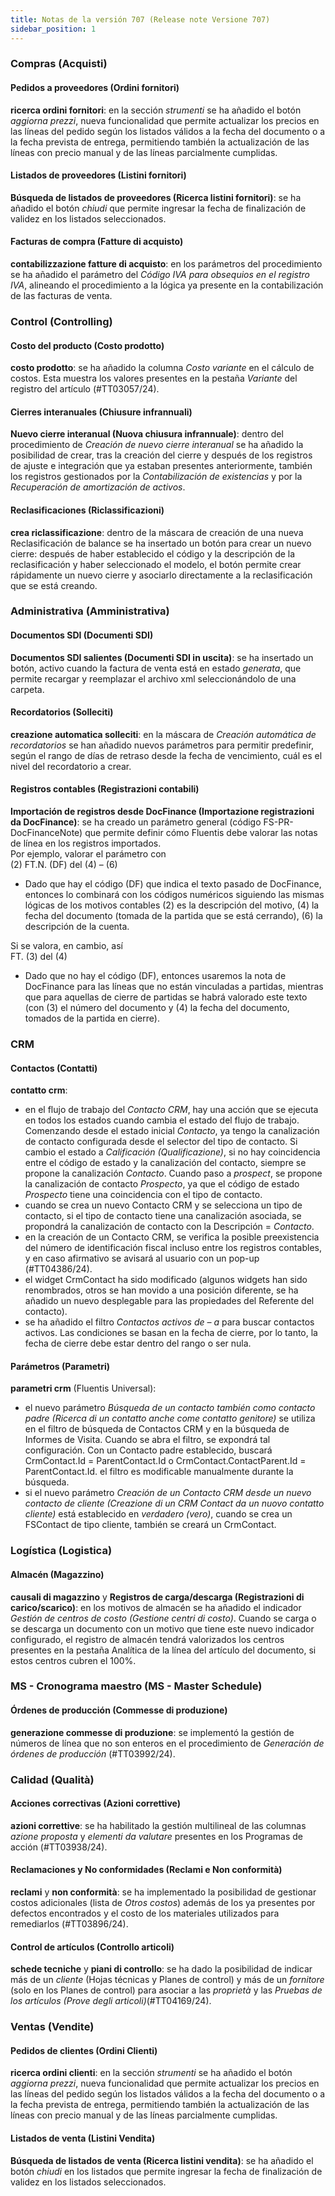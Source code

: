 ```yaml
---
title: Notas de la versión 707 (Release note Versione 707)
sidebar_position: 1
---
```


### Compras (Acquisti)

#### Pedidos a proveedores (Ordini fornitori)
**ricerca ordini fornitori**: en la sección *strumenti* se ha añadido el botón *aggiorna prezzi*, nueva funcionalidad que permite actualizar los precios en las líneas del pedido según los listados válidos a la fecha del documento o a la fecha prevista de entrega, permitiendo también la actualización de las líneas con precio manual y de las líneas parcialmente cumplidas.

#### Listados de proveedores (Listini fornitori)

**Búsqueda de listados de proveedores (Ricerca listini fornitori)**: se ha añadido el botón *chiudi* que permite ingresar la fecha de finalización de validez en los listados seleccionados.

#### Facturas de compra (Fatture di acquisto)
 
**contabilizzazione fatture di acquisto**: en los parámetros del procedimiento se ha añadido el parámetro del *Código IVA para obsequios en el registro IVA*, alineando el procedimiento a la lógica ya presente en la contabilización de las facturas de venta.

### Control (Controlling)  

#### Costo del producto (Costo prodotto)

**costo prodotto**: se ha añadido la columna *Costo variante* en el cálculo de costos. Esta muestra los valores presentes en la pestaña *Variante* del registro del artículo (#TT03057/24).

#### Cierres interanuales (Chiusure infrannuali)

**Nuevo cierre interanual (Nuova chiusura infrannuale)**: dentro del procedimiento de *Creación de nuevo cierre interanual* se ha añadido la posibilidad de crear, tras la creación del cierre y después de los registros de ajuste e integración que ya estaban presentes anteriormente, también los registros gestionados por la *Contabilización de existencias* y por la *Recuperación de amortización de activos*.

#### Reclasificaciones (Riclassificazioni)
 
**crea riclassificazione**: dentro de la máscara de creación de una nueva Reclasificación de balance se ha insertado un botón para crear un nuevo cierre: después de haber establecido el código y la descripción de la reclasificación y haber seleccionado el modelo, el botón permite crear rápidamente un nuevo cierre y asociarlo directamente a la reclasificación que se está creando.

### Administrativa (Amministrativa)

#### Documentos SDI (Documenti SDI)

**Documentos SDI salientes (Documenti SDI in uscita)**: se ha insertado un botón, activo cuando la factura de venta está en estado *generata*, que permite recargar y reemplazar el archivo xml seleccionándolo de una carpeta.

#### Recordatorios (Solleciti)

**creazione automatica solleciti**: en la máscara de *Creación automática de recordatorios* se han añadido nuevos parámetros para permitir predefinir, según el rango de días de retraso desde la fecha de vencimiento, cuál es el nivel del recordatorio a crear.

#### Registros contables (Registrazioni contabili)

**Importación de registros desde DocFinance (Importazione registrazioni da DocFinance)**: se ha creado un parámetro general (código FS-PR-DocFinanceNote) que permite definir cómo Fluentis debe valorar las notas de línea en los registros importados.  
Por ejemplo, valorar el parámetro con  
(2) FT.N. (DF) del (4) – (6)  
- Dado que hay el código (DF) que indica el texto pasado de DocFinance, entonces lo combinará con los códigos numéricos siguiendo las mismas lógicas de los motivos contables (2) es la descripción del motivo, (4) la fecha del documento (tomada de la partida que se está cerrando), (6) la descripción de la cuenta.
 
Si se valora, en cambio, así  
FT. (3) del (4)  
- Dado que no hay el código (DF), entonces usaremos la nota de DocFinance para las líneas que no están vinculadas a partidas, mientras que para aquellas de cierre de partidas se habrá valorado este texto (con (3) el número del documento y (4) la fecha del documento, tomados de la partida en cierre).

### CRM

#### Contactos (Contatti)

**contatto crm**:
- en el flujo de trabajo del *Contacto CRM*, hay una acción que se ejecuta en todos los estados cuando cambia el estado del flujo de trabajo. Comenzando desde el estado inicial *Contacto*, ya tengo la canalización de contacto configurada desde el selector del tipo de contacto. Si cambio el estado a *Calificación (Qualificazione)*, si no hay coincidencia entre el código de estado y la canalización del contacto, siempre se propone la canalización *Contacto*. Cuando paso a *prospect*, se propone la canalización de contacto *Prospecto*, ya que el código de estado *Prospecto* tiene una coincidencia con el tipo de contacto.  
- cuando se crea un nuevo Contacto CRM y se selecciona un tipo de contacto, si el tipo de contacto tiene una canalización asociada, se propondrá la canalización de contacto con la Descripción = *Contacto*.  
- en la creación de un Contacto CRM, se verifica la posible preexistencia del número de identificación fiscal incluso entre los registros contables, y en caso afirmativo se avisará al usuario con un pop-up (#TT04386/24).  
- el widget CrmContact ha sido modificado (algunos widgets han sido renombrados, otros se han movido a una posición diferente, se ha añadido un nuevo desplegable para las propiedades del Referente del contacto).  
- se ha añadido el filtro *Contactos activos de – a* para buscar contactos activos. Las condiciones se basan en la fecha de cierre, por lo tanto, la fecha de cierre debe estar dentro del rango o ser nula.

#### Parámetros (Parametri)

**parametri crm** (Fluentis Universal):  
- el nuevo parámetro *Búsqueda de un contacto también como contacto padre (Ricerca di un contatto anche come contatto genitore)* se utiliza en el filtro de búsqueda de Contactos CRM y en la búsqueda de Informes de Visita. Cuando se abra el filtro, se expondrá tal configuración. Con un Contacto padre establecido, buscará CrmContact.Id = ParentContact.Id o CrmContact.ContactParent.Id = ParentContact.Id. el filtro es modificable manualmente durante la búsqueda.  
- si el nuevo parámetro *Creación de un Contacto CRM desde un nuevo contacto de cliente (Creazione di un CRM Contact da un nuovo contatto cliente)* está establecido en *verdadero (vero)*, cuando se crea un FSContact de tipo cliente, también se creará un CrmContact.

### Logística (Logistica)

#### Almacén (Magazzino)

**causali di magazzino** y **Registros de carga/descarga (Registrazioni di carico/scarico)**: en los motivos de almacén se ha añadido el indicador *Gestión de centros de costo (Gestione centri di costo)*. Cuando se carga o se descarga un documento con un motivo que tiene este nuevo indicador configurado, el registro de almacén tendrá valorizados los centros presentes en la pestaña Analítica de la línea del artículo del documento, si estos centros cubren el 100%.

### MS - Cronograma maestro (MS - Master Schedule)  

#### Órdenes de producción (Commesse di produzione)  

**generazione commesse di produzione**: se implementó la gestión de números de línea que no son enteros en el procedimiento de *Generación de órdenes de producción* (#TT03992/24).

### Calidad (Qualità)

#### Acciones correctivas (Azioni correttive)

**azioni correttive**: se ha habilitado la gestión multilineal de las columnas *azione proposta* y *elementi da valutare* presentes en los Programas de acción (#TT03938/24).

#### Reclamaciones y No conformidades (Reclami e Non conformità)

**reclami** y **non conformità**: se ha implementado la posibilidad de gestionar costos adicionales (lista de *Otros costos*) además de los ya presentes por defectos encontrados y el costo de los materiales utilizados para remediarlos (#TT03896/24).

#### Control de artículos (Controllo articoli)

**schede tecniche** y **piani di controllo**: se ha dado la posibilidad de indicar más de un *cliente* (Hojas técnicas y Planes de control) y más de un *fornitore* (solo en los Planes de control) para asociar a las *proprietà* y las *Pruebas de los artículos (Prove degli articoli)*(#TT04169/24).

### Ventas (Vendite)
 
#### Pedidos de clientes (Ordini Clienti)  

**ricerca ordini clienti**: en la sección *strumenti* se ha añadido el botón *aggiorna prezzi*, nueva funcionalidad que permite actualizar los precios en las líneas del pedido según los listados válidos a la fecha del documento o a la fecha prevista de entrega, permitiendo también la actualización de las líneas con precio manual y de las líneas parcialmente cumplidas.

#### Listados de venta (Listini Vendita)

**Búsqueda de listados de venta (Ricerca listini vendita)**: se ha añadido el botón *chiudi* en los listados que permite ingresar la fecha de finalización de validez en los listados seleccionados.